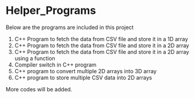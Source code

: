 # Helper_Programs

Below are the programs are included in this project

1.  C++ Program to fetch the data from CSV file and store it in a 1D array
2.  C++ Program to fetch the data from CSV file and store it in a 2D array
3.  C++ Program to fetch the data from CSV file and store it in a 2D array using a function
4.  Compiler switch in C++ program
5.  C++ program to convert multiple 2D arrays into 3D array
6.  C++ program to store multiple CSV data into 2D arrays

More codes will be added.





